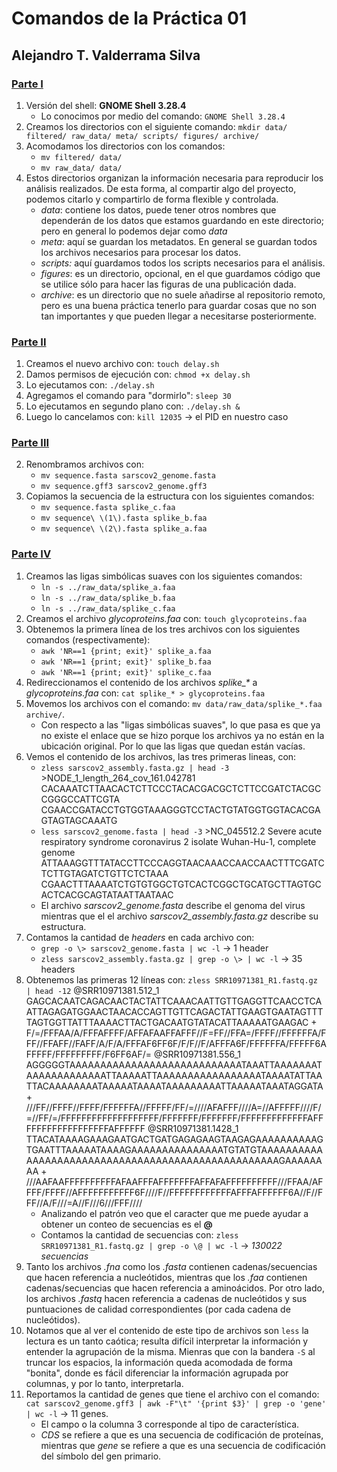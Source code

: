# Comandos de la Práctica 01

## Alejandro T. Valderrama Silva

### <u>Parte I</u>

1. Versión del shell: **GNOME Shell 3.28.4** 
   - Lo conocimos por medio del comando: `GNOME Shell 3.28.4` 	
2. Creamos los directorios con el siguiente comando: `mkdir data/ filtered/ raw_data/ meta/ scripts/ figures/ archive/`
3. Acomodamos los directorios con los comandos: 
   - `mv filtered/ data/`
   - `mv raw_data/ data/`
4. Estos directorios organizan la información necesaria para reproducir los análisis realizados. De esta forma, al compartir algo del proyecto, podemos citarlo y compartirlo de forma flexible y controlada.
   - *data*: contiene los datos, puede tener otros nombres que dependerán de los datos que estamos guardando en este directorio; pero en general lo podemos dejar como *data* 
   - *meta*: aquí se guardan los metadatos. En general se guardan todos los archivos necesarios para procesar los datos. 
   - *scripts:* aquí guardamos todos los scripts necesarios para el análisis.
   - *figures*: es un directorio, opcional, en el que guardamos código que se utilice sólo para hacer las figuras de una publicación dada.
   - *archive*: es un directorio que no suele añadirse al repositorio remoto, pero es una buena práctica tenerlo para guardar cosas que no son tan importantes y que pueden llegar a necesitarse posteriormente.

### <u>Parte II</u>

1. Creamos el nuevo archivo con: `touch delay.sh`
2. Damos permisos de ejecución con: `chmod +x delay.sh`
3. Lo ejecutamos con: `./delay.sh`
4. Agregamos el comando para "dormirlo": `sleep 30`
5. Lo ejecutamos en segundo plano con: `./delay.sh &`
6. Luego lo cancelamos con: `kill 12035` -> el PID en nuestro caso

### <u>Parte III</u>

2. Renombramos archivos con:
   - `mv sequence.fasta sarscov2_genome.fasta`
   - `mv sequence.gff3 sarscov2_genome.gff3`
3. Copiamos la secuencia de la estructura con los siguientes comandos:
   - `mv sequence.fasta splike_c.faa`
   - `mv sequence\ \(1\).fasta splike_b.faa`
   - `mv sequence\ \(2\).fasta splike_a.faa`

### <u>Parte IV</u>

1. Creamos las ligas simbólicas suaves con los siguientes comandos:
   - `ln -s ../raw_data/splike_a.faa` 
   - `ln -s ../raw_data/splike_b.faa` 
   - `ln -s ../raw_data/splike_c.faa` 
2. Creamos el archivo *glycoproteins.faa* con: `touch glycoproteins.faa`
3. Obtenemos la primera línea de los tres archivos con los siguientes comandos (respectivamente):
   - `awk 'NR==1 {print; exit}' splike_a.faa`
   - `awk 'NR==1 {print; exit}' splike_b.faa`
   - `awk 'NR==1 {print; exit}' splike_c.faa`
4. Redireccionamos el contenido de los archivos *splike_\** a *glycoproteins.faa*  con: `cat splike_* > glycoproteins.faa`
5. Movemos los archivos con el comando: `mv data/raw_data/splike_*.faa archive/`. 
   - Con respecto a las "ligas simbólicas suaves", lo que pasa es que ya no existe el enlace que se hizo porque los archivos ya no están en la ubicación original. Por lo que las ligas que quedan están vacías.
6. Vemos el contenido de los archivos, las tres primeras lineas, con:
   - `zless sarscov2_assembly.fasta.gz | head -3`
     \>NODE_1_length_264_cov_161.042781
     CACAAATCTTAACACTCTTCCCTACACGACGCTCTTCCGATCTACGCCGGGCCATTCGTA
     CGAACCGATACCTGTGGTAAAGGGTCCTACTGTATGGTGGTACACGAGTAGTAGCAAATG
   - `less sarscov2_genome.fasta | head -3`
     \>NC_045512.2 Severe acute respiratory syndrome coronavirus 2 isolate Wuhan-Hu-1, complete genome
     ATTAAAGGTTTATACCTTCCCAGGTAACAAACCAACCAACTTTCGATCTCTTGTAGATCTGTTCTCTAAA
     CGAACTTTAAAATCTGTGTGGCTGTCACTCGGCTGCATGCTTAGTGCACTCACGCAGTATAATTAATAAC
   - El archivo *sarscov2_genome.fasta* describe el genoma del virus mientras que el el archivo *sarscov2_assembly.fasta.gz* describe su estructura. 
7. Contamos la cantidad de *headers* en cada archivo con:
   - `grep -o \> sarscov2_genome.fasta | wc -l` -> 1 header
   - `zless sarscov2_assembly.fasta.gz | grep -o \> | wc -l` -> 35 headers
8. Obtenemos las primeras 12 líneas con: `zless SRR10971381_R1.fastq.gz  | head -12`
   @SRR10971381.512_1
   GAGCACAATCAGACAACTACTATTCAAACAATTGTTGAGGTTCAACCTCAATTAGAGATGGAACTAACACCAGTTGTTCAGACTATTGAAGTGAATAGTTTTAGTGGTTATTTAAAACTTACTGACAATGTATACATTAAAAATGAAGAC
   +
   F/=/FFFAA/A/FFFAFFFF/AFFAFAAFFAFFF//F=FF//FFA=/FFFF//FFFFFFA/FFF//FFAFF//FAFF/A/F/A/FFFAF6FF6F/F/F//F/AFFFA6F/FFFFFFA/FFFFF6AFFFFF/FFFFFFFFF/F6FF6AF/=
   @SRR10971381.556_1
   AGGGGGTAAAAAAAAAAAAAAAAAAAAAAAAAAAATAAATTAAAAAAATAAAAAAAAAAAAATTAAAAATTAAAAAAAAAAAAAAAAATAAAATATTAATTACAAAAAAAATAAAAATAAAATAAAAAAAAATTAAAAATAAATAGGATA
   +
   ///FF//FFFF//FFFF/FFFFFFA//FFFFF/FF/=////AFAFFF////A=//AFFFFF////F/=//FF/=/FFFFFFFFFFFFFFFFFFF/FFFFFFF/FFFFFFF/FFFFFFFFFFFFFAFFFFFFFFFFFFFFFFFFAFFFFFF
   @SRR10971381.1428_1
   TTACATAAAAGAAAGAATGACTGATGAGAGAAGTAAGAGAAAAAAAAAAGTGAATTTAAAAATAAAAGAAAAAAAAAAAAAAATGTATGTAAAAAAAAAAAAAAAAAAAAAAAAAAAAAAAAAAAAAAAAAAAAAAAAAAAGAAAAAAAA
   +
   ///AAFAAFFFFFFFFFFAFAAFFFAFFFFFFFAFFAFAFFFFFFFFFF///FFAA/AFFFF/FFFF//AFFFFFFFFFFF6F////F//FFFFFFFFFFFFAFFFAFFFFFF6A//F//FFF//A/F///=A//F///6///FFF////
   - Analizando el patrón veo que el caracter que me puede ayudar a obtener un conteo de secuencias es el **@**
   - Contamos la cantidad de secuencias con: `zless SRR10971381_R1.fastq.gz | grep -o \@ | wc -l` -> *130022 secuencias*
9. Tanto los archivos *.fna* como los *.fasta* contienen cadenas/secuencias que hacen referencia a nucleótidos, mientras que los *.faa* contienen cadenas/secuencias que hacen referencia a aminoácidos. 
   Por otro lado, los archivos *.fastq* hacen referencia a cadenas de nucleótidos y sus puntuaciones de calidad correspondientes (por cada cadena de nucleótidos).
10. Notamos que al ver el contenido de este tipo de archivos son `less` la lectura es un tanto caótica; resulta difícil interpretar la información y entender la agrupación de la misma. Mienras que con la bandera `-S` al truncar los espacios, la información queda acomodada de forma "bonita", donde es fácil diferenciar la información agrupada por columnas, y por lo tanto, interpretarla.
11. Reportamos la cantidad de genes que tiene el archivo con el comando: `cat sarscov2_genome.gff3 | awk -F"\t" '{print $3}' | grep -o 'gene' | wc -l` -> 11 genes.
    - El campo o la columna 3 corresponde al tipo de característica.
    - *CDS* se refiere a que es una secuencia de codificación de proteínas, mientras que *gene* se refiere a que es una secuencia de codificación del símbolo del gen primario.